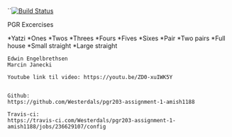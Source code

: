 ``[![Build Status](https://travis-ci.com/amish1188/pgr203-excercise.svg?branch=master)](https://travis-ci.com/amish1188/pgr203-excercise)


PGR Excercises

*Yatzi
    *Ones
    *Twos
    *Threes
    *Fours
    *Fives
    *Sixes
    *Pair
    *Two pairs
    *Full house
    *Small straight
    *Large straight
    
    Edwin Engelbrethsen
    Marcin Janecki
    
    Youtube link til video: https://youtu.be/ZD0-xuIWK5Y
    
    
    Github: 
    https://github.com/Westerdals/pgr203-assignment-1-amish1188
    
    Travis-ci: 
    https://travis-ci.com/Westerdals/pgr203-assignment-1-amish1188/jobs/236629107/config